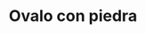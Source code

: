 ---
title: Ovalo con piedra
date: 
draft: false

# descripcion
description : Ovalo con piedra

materials: Plata 925

color: Plateado

dimensions: 1,0cm x 1,5cm

code: 02-13-0121

type: "Dijes"

categories: []

price: $2.710,00

price_eftvo: $2.300,00

# Images
# first image will be shown in the product page
images:
  # - image: "images/path_to_image"
  # La ubicacion de las imagenes es imagenes/Dijes/Dijes.Microcubic/02-13-0121-ovalo-con-piedra
  - image: "./images/dijes/microcubic/02-13-0121-ovalo-con-piedra_a.JPG"
  - image: "./images/dijes/microcubic/02-13-0121-ovalo-con-piedra_b.JPG"
---